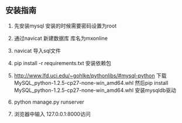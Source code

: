 
## 安装指南

1. 先安装mysql
   安装的时候需要密码设置为root

2. 通过navicat 新建数据库 库名为mxonline

3. navicat 导入sql文件

4. pip install -r requirements.txt 安装依赖包
5. http://www.lfd.uci.edu/~gohlke/pythonlibs/#mysql-python 下载 MySQL_python-1.2.5-cp27-none-win_amd64.whl
    然后pip install MySQL_python-1.2.5-cp27-none-win_amd64.whl 安装mysqldb驱动
6. python manage.py runserver

7. 浏览器中输入 127.0.0.1:8000访问